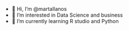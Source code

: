 - 👋 Hi, I’m @martallanos
- 👀 I’m interested in Data Science and business
- 🌱 I’m currently learning R studio and Python 

<!---
martallanos/martallanos is a ✨ special ✨ repository because its `README.md` (this file) appears on your GitHub profile.
You can click the Preview link to take a look at your changes.
--->
